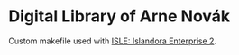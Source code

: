# Digital Library of Arne Novák

Custom makefile used with [ISLE: Islandora Enterprise 2](https://github.com/Islandora-Devops/isle-dc "ISLE: Islandora Enterprise 2").
